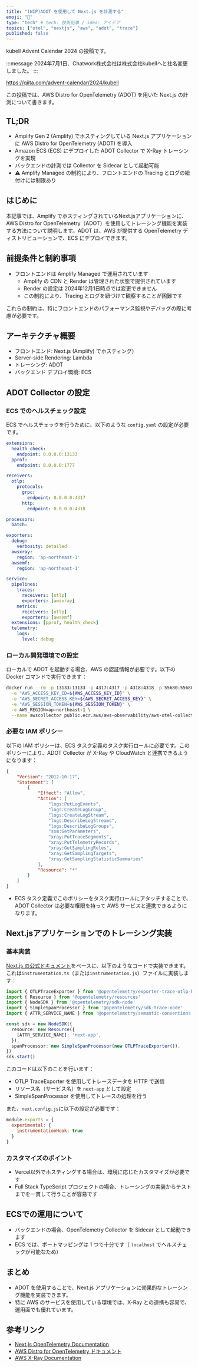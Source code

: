 ```yaml
---
title: "(WIP)ADOT を使用して Next.js を計測する"
emoji: "📐"
type: "tech" # tech: 技術記事 / idea: アイデア
topics: ["otel", "nextjs", "aws", "adot", "trace"]
published: false
---
```


kubell Advent Calendar 2024 の投稿です。

:::message
2024年7月1日、Chatwork株式会社は株式会社kubellへと社名変更しました。
:::

https://qiita.com/advent-calendar/2024/kubell

この投稿では、AWS Distro for OpenTelemetry (ADOT) を用いた Next.js の計測について書きます。

## TL;DR

- Amplify Gen 2 (Amplify) でホスティングしている Next.js アプリケーションに AWS Distro for OpenTelemetry (ADOT) を導入
- Amazon ECS (ECS) にデプロイした ADOT Collector で X-Ray トレーシングを実現
- バックエンドの計測では Collector を Sidecar として起動可能
- ⚠️ Amplify Managed の制約により、フロントエンドの Tracing とログの紐付けには制限あり

## はじめに

本記事では、Amplify でホスティングされているNext.jsアプリケーションに、AWS Distro for OpenTelemetry（ADOT）を使用してトレーシング機能を実装する方法について説明します。ADOT は、AWS が提供する OpenTelemetry ディストリビューションで、ECS にデプロイできます。

## 前提条件と制約事項

- フロントエンドは Amplify Managed で運用されています
  - Amplify の CDN と Render は管理された状態で提供されています
  - Render の設定は 2024年12月1日時点では変更できません
  - この制約により、Tracing とログを紐づけて観察することが困難です

これらの制約は、特にフロントエンドのパフォーマンス監視やデバッグの際に考慮が必要です。

## アーキテクチャ概要

- フロントエンド: Next.js (Amplify) でホスティング）
- Server-side Rendering: Lambda
- トレーシング: ADOT
- バックエンド デプロイ環境: ECS

## ADOT Collector の設定

### ECS でのヘルスチェック設定

ECS でヘルスチェックを行うために、以下のような `config.yaml` の設定が必要です。

```yaml
extensions:
  health_check:
    endpoint: 0.0.0.0:13133
  pprof:
    endpoint: 0.0.0.0:1777

receivers:
  otlp:
    protocols:
      grpc:
        endpoint: 0.0.0.0:4317
      http:
        endpoint: 0.0.0.0:4318

processors:
  batch:

exporters:
  debug:
    verbosity: detailed
  awsxray:
    region: 'ap-northeast-1'
  awsemf:
    region: 'ap-northeast-1'

service:
  pipelines:
    traces:
      receivers: [otlp]
      exporters: [awsxray]
    metrics:
      receivers: [otlp]
      exporters: [awsemf]
  extensions: [pprof, health_check]
  telemetry:
    logs:
      level: debug
```

### ローカル開発環境での設定

ローカルで ADOT を起動する場合、AWS の認証情報が必要です。以下の Docker コマンドで実行できます：

```bash
docker run --rm -p 13133:13133 -p 4317:4317 -p 4318:4318 -p 55680:55680 -p 8889:8888 \
  -e "AWS_ACCESS_KEY_ID=${AWS_ACCESS_KEY_ID}" \
  -e "AWS_SECRET_ACCESS_KEY=${AWS_SECRET_ACCESS_KEY}" \
  -e "AWS_SESSION_TOKEN=${AWS_SESSION_TOKEN}" \
  -e AWS_REGION=ap-northeast-1 \
  --name awscollector public.ecr.aws/aws-observability/aws-otel-collector:latest
```

### 必要な IAM ポリシー

以下の IAM ポリシーは、ECS タスク定義のタスク実行ロールに必要です。このポリシーにより、ADOT Collector が X-Ray や CloudWatch と連携できるようになります：

```json
{
    "Version": "2012-10-17",
    "Statement": [
        {
            "Effect": "Allow",
            "Action": [
                "logs:PutLogEvents",
                "logs:CreateLogGroup",
                "logs:CreateLogStream",
                "logs:DescribeLogStreams",
                "logs:DescribeLogGroups",
                "ssm:GetParameters",
                "xray:PutTraceSegments",
                "xray:PutTelemetryRecords",
                "xray:GetSamplingRules",
                "xray:GetSamplingTargets",
                "xray:GetSamplingStatisticSummaries"
            ],
            "Resource": "*"
        }
    ]
}
```

- ECS タスク定義でこのポリシーをタスク実行ロールにアタッチすることで、ADOT Collector は必要な権限を持って AWS サービスと連携できるようになります。

## Next.jsアプリケーションでのトレーシング実装

### 基本実装

[Next.js の公式ドキュメント](https://nextjs.org/docs/pages/building-your-application/optimizing/open-telemetry#manual-opentelemetry-configuration)をベースに、以下のようなコードで実装できます。これは`instrumentation.ts`（または`instrumentation.js`）ファイルに実装します：

```typescript
import { OTLPTraceExporter } from '@opentelemetry/exporter-trace-otlp-http'
import { Resource } from '@opentelemetry/resources'
import { NodeSDK } from '@opentelemetry/sdk-node'
import { SimpleSpanProcessor } from '@opentelemetry/sdk-trace-node'
import { ATTR_SERVICE_NAME } from '@opentelemetry/semantic-conventions'

const sdk = new NodeSDK({
  resource: new Resource({
    [ATTR_SERVICE_NAME]: 'next-app',
  }),
  spanProcessor: new SimpleSpanProcessor(new OTLPTraceExporter()),
})
sdk.start()
```

このコードは以下のことを行います：
- OTLP TraceExporter を使用してトレースデータを HTTP で送信
- リソース名（サービス名）を `next-app` として設定
- SimpleSpanProcessor を使用してトレースの処理を行う

また、`next.config.js`に以下の設定が必要です：

```javascript
module.exports = {
  experimental: {
    instrumentationHook: true
  }
}
```

### カスタマイズのポイント

- Vercel以外でホスティングする場合は、環境に応じたカスタマイズが必要です
- Full Stack TypeScript プロジェクトの場合、トレーシングの実装からテストまでを一貫して行うことが容易です

## ECSでの運用について

- バックエンドの場合、OpenTelemetry Collector を Sidecar として起動できます
- ECS では、ポートマッピングは 1 つで十分です（ `localhost` でヘルスチェックが可能なため）

## まとめ

- ADOT を使用することで、Next.js アプリケーションに効果的なトレーシング機能を実装できます。
- 特に AWS のサービスを使用している環境では、X-Ray との連携も容易で、運用面でも優れています。

## 参考リンク

- [Next.js OpenTelemetry Documentation](https://nextjs.org/docs/pages/building-your-application/optimizing/open-telemetry)
- [AWS Distro for OpenTelemetry ドキュメント](https://aws-otel.github.io/)
- [AWS X-Ray Documentation](https://docs.aws.amazon.com/xray/latest/devguide/aws-xray.html)
